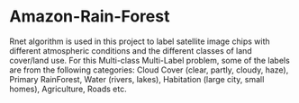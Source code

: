 # Amazon-Rain-Forest


Rnet algorithm is used in this project to label satellite image chips with different atmospheric conditions and the different classes of land cover/land use. For this Multi-class Multi-Label problem, some of the labels are from the following categories: Cloud Cover (clear, partly, cloudy, haze), Primary RainForest, Water (rivers, lakes), Habitation (large city, small homes), Agriculture, Roads etc.

